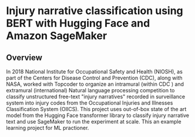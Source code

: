 # Injury narrative classification using BERT with Hugging Face and Amazon SageMaker

## Overview
In 2018 National Institute for Occupational Safety and Health (NIOSH), as part of the Centers for Disease Control and Prevention (CDC), along with NASA, worked with Topcoder to organize an intramural (within CDC ) and extramural (international) Natural language processing competition to classify unstructured free-text "injury narratives" recorded in surveillance system into injury codes from the Occupational Injuries and Illnesses Classification System (OIICS).
This project uses out-of-box state of the art model from the Hugging Face transformer library to classify injury narrative text and use SageMaker to run the experiment at scale. This an example learning project for ML practioner.

